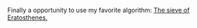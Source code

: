 Finally a opportunity to use my favorite algorithm: [The sieve of Eratosthenes.](https://en.wikipedia.org/wiki/Sieve_of_Eratosthenes)